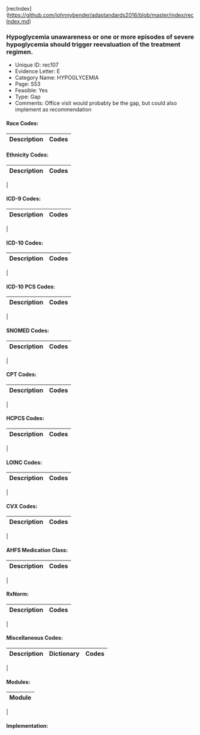 [recIndex] (https://github.com/johnnybender/adastandards2016/blob/master/index/recIndex.md)

### **Hypoglycemia unawareness or one or more episodes of severe hypoglycemia should trigger reevaluation of the treatment regimen.**
* Unique ID: rec107
* Evidence Letter: E
* Category Name: HYPOGLYCEMIA
* Page: S53
* Feasible: Yes
* Type: Gap
* Comments: Office visit would probably be the gap, but could also implement as recommendation

#### Race Codes:

Description | Codes
----------- | -----


#### Ethnicity Codes:

Description | Codes
----------- | -----
|

#### ICD-9 Codes:

Description | Codes
----------- | -----
|

#### ICD-10 Codes:

Description | Codes
----------- | -----
|

#### ICD-10 PCS Codes:

Description | Codes
----------- | -----
|

#### SNOMED Codes:

Description | Codes
----------- | -----
|

#### CPT Codes:

Description | Codes
----------- | -----
|

#### HCPCS Codes:

Description | Codes
----------- | -----
|

#### LOINC Codes:

Description | Codes
----------- | -----
|

#### CVX Codes:

Description | Codes
----------- | -----
|

#### AHFS Medication Class:

Description | Codes
----------- | -----
|

#### RxNorm:

Description | Codes
----------- | -----
|

#### Miscellaneous Codes:

Description | Dictionary | Codes
----------- | ---------- | -----
|

#### Modules:

Module |
------ |
|

#### Implementation:
